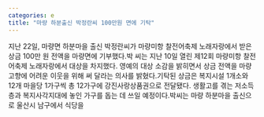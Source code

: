 ```yaml
---
categories: e
title: "마량 하분출신 박정란씨 100만원 면에 기탁"
---
```

지난 22일, 마량면 하분마을 출신 박정란씨가 마량미항 찰전어축제 노래자랑에서 받은 상금 100만 원 전액을 마량면에 기부했다.박 씨는 지난 10일 열린 제12회 마량미항 찰전어축제 노래자랑에서 대상을 차지했다. 영예의 대상 소감을 밝히면서 상금 전액을 마량 고향에 어려운 이웃을 위해 써 달라는 의사를 밝혔다.기탁된 상금은 복지시설 1개소와 12개 마을당 1가구씩 총 12가구에 강진사랑상품권으로 전달됐다. 생활고를 겪는 저소득층과 복지사각지대에 놓인 가구를 돕는 데 쓰일 예정이다.박씨는 마량 하분마을 출신으로 울산시 남구에서 식당을